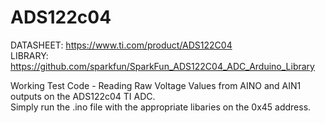 # ADS122c04
DATASHEET: https://www.ti.com/product/ADS122C04       
LIBRARY: https://github.com/sparkfun/SparkFun_ADS122C04_ADC_Arduino_Library   

Working Test Code - Reading Raw Voltage Values from AINO and AIN1 outputs on the ADS122c04 TI ADC.   
Simply run the .ino file with the appropriate libaries on the 0x45 address.

